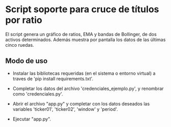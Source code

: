 # Script soporte para cruce de títulos por ratio

El script genera un gráfico de ratios, EMA y bandas de Bollinger, de dos activos determinados. Además muestra por pantalla los datos de las últimas cinco ruedas.


## Modo de uso

* Instalar las bibliotecas requeridas (en el sistema o entorno virtual)  a traves de 'pip install requirements.txt'.

* Completar los datos del archivo 'credenciales_ejemplo.py', y renombrar como 'credenciales.py'.

* Abrir el archivo "app.py" y completar con los datos deseados las variables 'ticker01', 'ticker02', 'window' y 'period'.

* Ejecutar "app.py".




